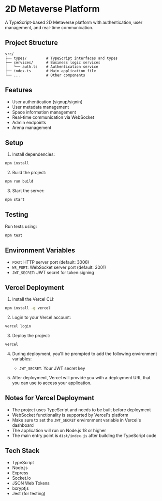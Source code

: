 # 2D Metaverse Platform

A TypeScript-based 2D Metaverse platform with authentication, user management, and real-time communication.

## Project Structure

```
src/
├── types/         # TypeScript interfaces and types
├── services/      # Business logic services
│   └── auth.ts    # Authentication service
├── index.ts       # Main application file
└── ...            # Other components
```

## Features

- User authentication (signup/signin)
- User metadata management
- Space information management
- Real-time communication via WebSocket
- Admin endpoints
- Arena management

## Setup

1. Install dependencies:
```bash
npm install
```

2. Build the project:
```bash
npm run build
```

3. Start the server:
```bash
npm start
```

## Testing

Run tests using:
```bash
npm test
```

## Environment Variables

- `PORT`: HTTP server port (default: 3000)
- `WS_PORT`: WebSocket server port (default: 3001)
- `JWT_SECRET`: JWT secret for token signing

## Vercel Deployment

1. Install the Vercel CLI:
```bash
npm install -g vercel
```

2. Login to your Vercel account:
```bash
vercel login
```

3. Deploy the project:
```bash
vercel
```

4. During deployment, you'll be prompted to add the following environment variables:
   - `JWT_SECRET`: Your JWT secret key

5. After deployment, Vercel will provide you with a deployment URL that you can use to access your application.

## Notes for Vercel Deployment

- The project uses TypeScript and needs to be built before deployment
- WebSocket functionality is supported by Vercel's platform
- Make sure to set the `JWT_SECRET` environment variable in Vercel's dashboard
- The application will run on Node.js 18 or higher
- The main entry point is `dist/index.js` after building the TypeScript code

## Tech Stack

- TypeScript
- Node.js
- Express
- Socket.io
- JSON Web Tokens
- bcryptjs
- Jest (for testing)
